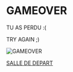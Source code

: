 # GAMEOVER

TU AS PERDU :(

TRY AGAIN ;) 

![GAMEOVER](https://media.istockphoto.com/vectors/game-over-neon-text-vector-game-over-neon-sign-gaming-design-template-vector-id1137294990?k=6&m=1137294990&s=612x612&w=0&h=2icr9n6oz55mexr9j4MpX37Nr9Zq5dajZrF8nyXDZys=)


[SALLE DE DEPART](index.md)
